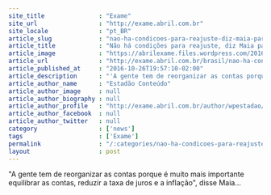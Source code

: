 ```yaml
---
site_title               : "Exame"
site_url                 : "http://exame.abril.com.br"
site_locale              : "pt_BR"
article_slug             : "nao-ha-condicoes-para-reajuste-diz-maia-para-servidores"
article_title            : "Não há condições para reajuste, diz Maia para servidores"
article_image            : "https://abrilexame.files.wordpress.com/2016/10/original_2016-07-13t223229z_1288488592_s1aetpkoblaa_rtrmadp_3_brazil-politics2.jpg?quality=70&strip=all&w=1024"
article_url              : "http://exame.abril.com.br/brasil/nao-ha-condicoes-para-reajuste-diz-maia-para-servidores/"
article_published_at     : "2016-10-26T19:57:10-02:00"
article_description      : "'A gente tem de reorganizar as contas porque é muito mais importante equilibrar as contas, reduzir a taxa de juros e a inflação', disse Maia..."
article_author_name      : "Estadão Conteúdo"
article_author_image     : null
article_author_biography : null
article_author_profile   : "http://exame.abril.com.br/author/wpestadao/"
article_author_facebook  : null
article_author_twitter   : null
category                 : ['news']
tags                     : ['Exame']
permalink                : "/:categories/nao-ha-condicoes-para-reajuste-diz-maia-para-servidores/"
layout                   : post
---
```


"A gente tem de reorganizar as contas porque é muito mais importante equilibrar as contas, reduzir a taxa de juros e a inflação", disse Maia...
